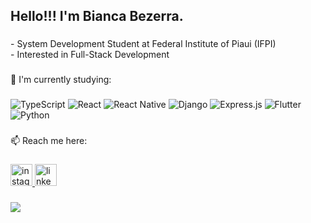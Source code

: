 <h2 align="left">Hello!!! I'm Bianca Bezerra.</h2>

###

<p align="left">- System Development Student at Federal Institute of Piaui (IFPI)<br>- Interested in Full-Stack Development</p>

###

<p align="left">🔭 I'm currently studying:</p>

###
![TypeScript](https://img.shields.io/badge/typescript-%23007ACC.svg?style=for-the-badge&logo=typescript&logoColor=white) ![React](https://img.shields.io/badge/react-%2361DAFB.svg?style=for-the-badge&logo=react&logoColor=%23000000) ![React Native](https://img.shields.io/badge/react%20native-%2361DAFB.svg?style=for-the-badge&logo=react&logoColor=%23000000) ![Django](https://img.shields.io/badge/django-%23092E20.svg?style=for-the-badge&logo=django&logoColor=white) ![Express.js](https://img.shields.io/badge/express.js-%23404d59.svg?style=for-the-badge&logo=express&logoColor=%2361DAFB) ![Flutter](https://img.shields.io/badge/Flutter-%2302569B.svg?style=for-the-badge&logo=flutter&logoColor=white) ![Python](https://img.shields.io/badge/python-%233776AB.svg?style=for-the-badge&logo=python&logoColor=%23FFD43B)
###

<p align="left">📫 Reach me here:</p>

###

<div align="left">
  <a href="https://www.instagram.com/bianca_bzra/" target="_blank">
    <img src="https://img.shields.io/static/v1?message=Instagram&logo=instagram&label=&color=E4405F&logoColor=white&labelColor=&style=for-the-badge" height="35" alt="instagram logo"  />
  </a>
  <a href="www.linkedin.com/in/bianca--bezerra" target="_blank">
    <img src="https://img.shields.io/static/v1?message=LinkedIn&logo=linkedin&label=&color=0077B5&logoColor=white&labelColor=&style=for-the-badge" height="35" alt="linkedin logo"  />
  </a>
</div>

###


![](https://github-readme-stats.vercel.app/api/top-langs/?username=bianca-bezerra&theme=dark&hide_border=true&include_all_commits=false&count_private=false&layout=compact)


